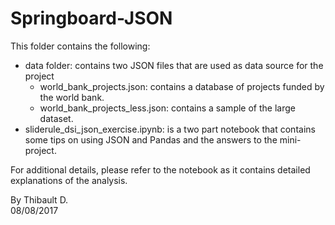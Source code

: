 # Springboard-JSON

This folder contains the following:
  - data folder: contains two JSON files that are used as data source for the project
    - world_bank_projects.json: contains a database of projects funded by the world bank.
    - world_bank_projects_less.json: contains a sample of the large dataset.
  - sliderule_dsi_json_exercise.ipynb: is a two part notebook that contains some tips on using JSON and Pandas and the answers to the mini-project.
  
For additional details, please refer to the notebook as it contains detailed explanations of the analysis.

By Thibault D.  
08/08/2017

